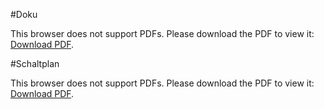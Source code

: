 
#Doku

<object data="Latex\Studienarbeit.pdf" type="application/pdf" width="100%" height="100%">
    <p>This browser does not support PDFs. Please download the PDF to view it: <a href="Latex\Studienarbeit.pdf">Download PDF</a>.</p>
</object>


#Schaltplan

<object data="Schaltpläne\scm_v8.pdf" type="application/pdf" width="100%" height="100%">
    <p>This browser does not support PDFs. Please download the PDF to view it: <a href="Schaltpläne\scm_v8.pdf">Download PDF</a>.</p>
</object>

